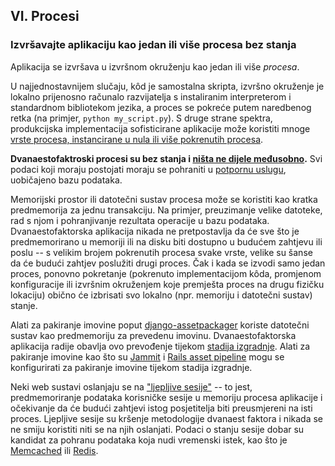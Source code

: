 ## VI. Procesi
### Izvršavajte aplikaciju kao jedan ili više procesa bez stanja

Aplikacija se izvršava u izvršnom okruženju kao jedan ili više *procesa*.

U najjednostavnijem slučaju, kôd je samostalna skripta, izvršno okruženje je lokalno prijenosno računalo razvijatelja s instaliranim interpreterom i standardnom bibliotekom jezika, a proces se pokreće putem naredbenog retka (na primjer, `python my_script.py`). S druge strane spektra, produkcijska implementacija sofisticirane aplikacije može koristiti mnoge [vrste procesa, instancirane u nula ili više pokrenutih procesa](./concurrency).

**Dvanaestofaktroski procesi su bez stanja i [ništa ne dijele međusobno](https://en.wikipedia.org/wiki/Shared_nothing_architecture).** Svi podaci koji moraju postojati moraju se pohraniti u [potpornu uslugu](./backing-services), uobičajeno bazu podataka.

Memorijski prostor ili datotečni sustav procesa može se koristiti kao kratka predmemorija za jednu transakciju. Na primjer, preuzimanje velike datoteke, rad s njom i pohranjivanje rezultata operacije u bazu podataka. Dvanaestofaktorska aplikacija nikada ne pretpostavlja da će sve što je predmemorirano u memoriji ili na disku biti dostupno u budućem zahtjevu ili poslu -- s velikim brojem pokrenutih procesa svake vrste, velike su šanse da će budući zahtjev poslužiti drugi proces. Čak i kada se izvodi samo jedan proces, ponovno pokretanje (pokrenuto implementacijom kôda, promjenom konfiguracije ili izvršnim okruženjem koje premješta proces na drugu fizičku lokaciju) obično će izbrisati svo lokalno (npr. memoriju i datotečni sustav) stanje.

Alati za pakiranje imovine poput [django-assetpackager](https://code.google.com/archive/p/django-assetpackager/) koriste datotečni sustav kao predmemoriju za prevedenu imovinu. Dvanaestofaktorska aplikacija radije obavlja ovo prevođenje tijekom [stadija izgradnje](./build-release-run). Alati za pakiranje imovine kao što su [Jammit](https://documentcloud.github.io/jammit/) i [Rails asset pipeline](https://guides.rubyonrails.org/asset_pipeline.html) mogu se konfigurirati za pakiranje imovine tijekom stadija izgradnje.

Neki web sustavi oslanjaju se na ["ljepljive sesije"](https://en.wikipedia.org/wiki/Load_balancing_%28computing%29#Persistence) -- to jest, predmemoriranje podataka korisničke sesije u memoriju procesa aplikacije i očekivanje da će budući zahtjevi istog posjetitelja biti preusmjereni na isti proces. Ljepljive sesije su kršenje metodologije dvanaest faktora i nikada se ne smiju koristiti niti se na njih oslanjati. Podaci o stanju sesije dobar su kandidat za pohranu podataka koja nudi vremenski istek, kao što je [Memcached](https://memcached.org/) ili [Redis](https://redis.io/).
